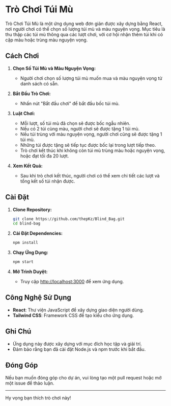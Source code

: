 # Trò Chơi Túi Mù

Trò Chơi Túi Mù là một ứng dụng web đơn giản được xây dựng bằng React, nơi người chơi có thể chọn số lượng túi mù và màu nguyện vọng. Mục tiêu là thu thập các túi mù thông qua các lượt chơi, với cơ hội nhận thêm túi khi có cặp màu hoặc trùng màu nguyện vọng.

## Cách Chơi

1. **Chọn Số Túi Mù và Màu Nguyện Vọng:**
   - Người chơi chọn số lượng túi mù muốn mua và màu nguyện vọng từ danh sách có sẵn.

2. **Bắt Đầu Trò Chơi:**
   - Nhấn nút "Bắt đầu chơi" để bắt đầu bốc túi mù.

3. **Luật Chơi:**
   - Mỗi lượt, số túi mù đã chọn sẽ được bốc ngẫu nhiên.
   - Nếu có 2 túi cùng màu, người chơi sẽ được tặng 1 túi mù.
   - Nếu túi trùng với màu nguyện vọng, người chơi cũng sẽ được tặng 1 túi mù.
   - Những túi được tặng sẽ tiếp tục được bốc lại trong lượt tiếp theo.
   - Trò chơi kết thúc khi không còn túi mù trùng màu hoặc nguyện vọng, hoặc đạt tối đa 20 lượt.

4. **Xem Kết Quả:**
   - Sau khi trò chơi kết thúc, người chơi có thể xem chi tiết các lượt và tổng kết số túi nhận được.

## Cài Đặt

1. **Clone Repository:**
   ```bash
   git clone https://github.com/thepKz/Blind_Bag.git
   cd blind-bag
   ```

2. **Cài Đặt Dependencies:**
   ```bash
   npm install
   ```

3. **Chạy Ứng Dụng:**
   ```bash
   npm start
   ```

4. **Mở Trình Duyệt:**
   - Truy cập [http://localhost:3000](http://localhost:3000) để xem ứng dụng.

## Công Nghệ Sử Dụng

- **React**: Thư viện JavaScript để xây dựng giao diện người dùng.
- **Tailwind CSS**: Framework CSS để tạo kiểu cho ứng dụng.

## Ghi Chú

- Ứng dụng này được xây dựng với mục đích học tập và giải trí.
- Đảm bảo rằng bạn đã cài đặt Node.js và npm trước khi bắt đầu.

## Đóng Góp

Nếu bạn muốn đóng góp cho dự án, vui lòng tạo một pull request hoặc mở một issue để thảo luận.

---

Hy vọng bạn thích trò chơi này!
